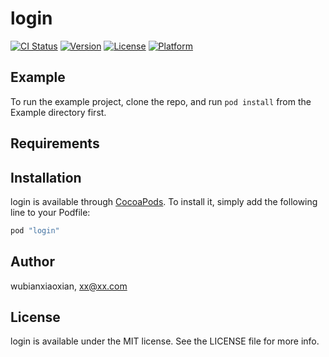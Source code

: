 # login

[![CI Status](http://img.shields.io/travis/wubianxiaoxian/login.svg?style=flat)](https://travis-ci.org/wubianxiaoxian/login)
[![Version](https://img.shields.io/cocoapods/v/login.svg?style=flat)](http://cocoapods.org/pods/login)
[![License](https://img.shields.io/cocoapods/l/login.svg?style=flat)](http://cocoapods.org/pods/login)
[![Platform](https://img.shields.io/cocoapods/p/login.svg?style=flat)](http://cocoapods.org/pods/login)

## Example

To run the example project, clone the repo, and run `pod install` from the Example directory first.

## Requirements

## Installation

login is available through [CocoaPods](http://cocoapods.org). To install
it, simply add the following line to your Podfile:

```ruby
pod "login"
```

## Author

wubianxiaoxian, xx@xx.com

## License

login is available under the MIT license. See the LICENSE file for more info.
